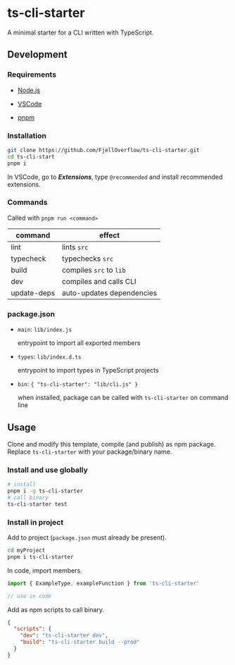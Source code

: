 # ts-cli-starter

A minimal starter for a CLI written with TypeScript.

## Development

### Requirements

- [Node.js](https://docs.npmjs.com/downloading-and-installing-node-js-and-npm)

- [VSCode](https://code.visualstudio.com/download)

- [pnpm](https://pnpm.io/installation)

### Installation

```sh
git clone https://github.com/FjellOverflow/ts-cli-starter.git
cd ts-cli-start
pnpm i
```

In VSCode, go to ***Extensions***, type `@recommended` and install recommended extensions.

### Commands

Called with `pnpm run <command>`

| command     | effect                    |
|-------------|---------------------------|
| lint        | lints `src`               |
| typecheck   | typechecks `src`          |
| build       | compiles `src` to `lib`   |
| dev         | compiles and calls CLI    |
| update-deps | auto-updates dependencies |

### package.json

- `main`: `lib/index.js`

  entrypoint to import all exported members
- `types`: `lib/index.d.ts`

  entrypoint to import types in TypeScript projects
- `bin`: `{
    "ts-cli-starter": "lib/cli.js"
  }`

  when installed, package can be called with `ts-cli-starter` on command line

## Usage

Clone and modify this template, compile (and publish) as npm package. Replace `ts-cli-starter` with your package/binary name.

### Install and use globally
```sh
# install
pnpm i -g ts-cli-starter
# call binary
ts-cli-starter test
```

### Install in project

Add to project (`package.json` must already be present).
```sh
cd myProject
pnpm i ts-cli-starter
```

In code, import members.

```ts
import { ExampleType, exampleFunction } from 'ts-cli-starter'

// use in code
```

Add as npm scripts to call binary.
```json
{
  "scripts": {
    "dev": "ts-cli-starter dev",
    "build": "ts-cli-starter build --prod"
  }
}
```
